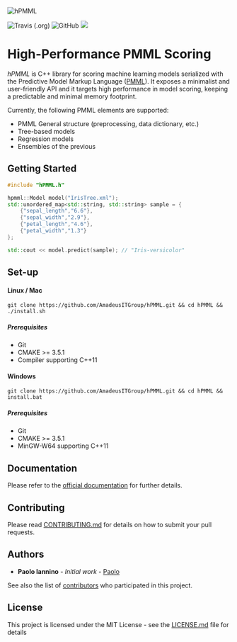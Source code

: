 ![hPMML](./docsrc/img/logo.png)

![Travis (.org)](https://img.shields.io/travis/AmadeusITGroup/hPMML?style=flat-square)
![GitHub](https://img.shields.io/github/license/AmadeusITGroup/hPMML?style=flat-square)
![](https://img.shields.io/badge/STD-C%2B%2B11-blue?style=flat-square)

# High-Performance PMML Scoring

*hPMML* is C++ library for scoring machine learning models serialized with the Predictive Model Markup Language ([PMML](http://dmg.org/pmml/v4-4/GeneralStructure.html)).
It exposes a minimalist and user-friendly API and it targets high performance in model scoring, keeping a predictable and minimal memory footprint.

Currently, the following PMML elements are supported:
* PMML General structure (preprocessing, data dictionary, etc.)
* Tree-based models
* Regression models
* Ensembles of the previous

## Getting Started

```cpp
#include "hPMML.h"

hpmml::Model model("IrisTree.xml");
std::unordered_map<std::string, std::string> sample = {
	{"sepal_length","6.6"},
	{"sepal_width","2.9"},
	{"petal_length","4.6"},
	{"petal_width","1.3"}
};

std::cout << model.predict(sample); // "Iris-versicolor"
```

## Set-up 
#### Linux / Mac
```
git clone https://github.com/AmadeusITGroup/hPMML.git && cd hPMML && ./install.sh
```
##### Prerequisites
* Git
* CMAKE >= 3.5.1
* Compiler supporting C++11


#### Windows
```
git clone https://github.com/AmadeusITGroup/hPMML.git && cd hPMML && install.bat
```
##### Prerequisites
* Git
* CMAKE >= 3.5.1
* MinGW-W64 supporting C++11

## Documentation
Please refer to the [official documentation](https://amadeusitgroup.github.io/hPMML/) for further details.

## Contributing

Please read [CONTRIBUTING.md](CONTRIBUTING.md) for details on how to submit your pull requests.

## Authors

* **Paolo Iannino** - *Initial work* - [Paolo](https://github.com/piannino)

See also the list of [contributors](https://github.com/AmadeusITGroup/hPMML/contributors) who participated in this project.

## License

This project is licensed under the MIT License - see the [LICENSE.md](LICENSE.md) file for details
